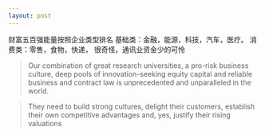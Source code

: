 ```yaml
---
layout: post
---
```

财富五百强能量按照企业类型排名
基础类：金融，能源，科技，汽车，医疗。
消费类：零售，食物，快递，
很奇怪，通讯业资金少的可怜

> Our combination of great research universities, a pro-risk business culture, deep pools of innovation-seeking equity capital and reliable business and contract law is unprecedented and unparalleled in the world.

> They need to build strong cultures, delight their customers, establish their own competitive advantages and, yes, justify their rising valuations

